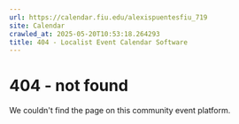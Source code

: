 ```yaml
---
url: https://calendar.fiu.edu/alexispuentesfiu_719
site: Calendar
crawled_at: 2025-05-20T10:53:18.264293
title: 404 - Localist Event Calendar Software
---
```


# 404 - not found
We couldn't find the page on this community event platform.
